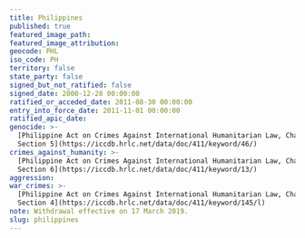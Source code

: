 ```yaml
---
title: Philippines
published: true
featured_image_path:
featured_image_attribution:
geocode: PHL
iso_code: PH
territory: false
state_party: false
signed_but_not_ratified: false
signed_date: 2000-12-28 00:00:00
ratified_or_acceded_date: 2011-08-30 00:00:00
entry_into_force_date: 2011-11-01 00:00:00
ratified_apic_date:
genocide: >-
  [Philippine Act on Crimes Against International Humanitarian Law, Chapter 3,
  Section 5](https://iccdb.hrlc.net/data/doc/411/keyword/46/)
crimes_against_humanity: >-
  [Philippine Act on Crimes Against International Humanitarian Law, Chapter 3,
  Section 6](https://iccdb.hrlc.net/data/doc/411/keyword/13/)
aggression:
war_crimes: >-
  [Philippine Act on Crimes Against International Humanitarian Law, Chapter 3,
  Section 4](https://iccdb.hrlc.net/data/doc/411/keyword/145/l)
note: Withdrawal effective on 17 March 2019.
slug: philippines
---
```


